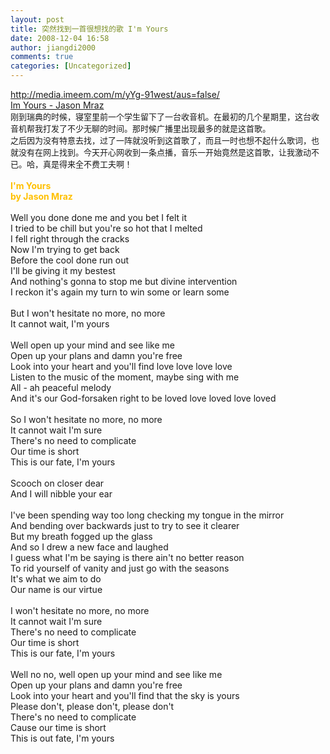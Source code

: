 ```yaml
---
layout: post
title: 突然找到一首很想找的歌 I'm Yours
date: 2008-12-04 16:58
author: jiangdi2000
comments: true
categories: [Uncategorized]
---
```

<div id="msgcns!C840C88DA912213B!1263" class="bvMsg"><a style="left:0!important;top:15.3px!important;" title="Click here to block this object with Adblock Plus" href="http://media.imeem.com/m/yYg-91west/aus=false/"></a><a style="left:0!important;top:15.3px!important;" title="Click here to block this object with Adblock Plus" href="http://media.imeem.com/m/yYg-91west/aus=false/"></a><span style="display:none;"> </span><a style="left:1px!important;top:0!important;" title="Click here to block this object with Adblock Plus" href="http://media.imeem.com/m/yYg-91west/aus=false/"></a><a style="left:0!important;top:15.3px!important;" title="Click here to block this object with Adblock Plus" href="http://media.imeem.com/m/yYg-91west/aus=false/"></a><a style="left:0!important;top:15.3px!important;" title="Click here to block this object with Adblock Plus" href="http://media.imeem.com/m/yYg-91west/aus=false/"></a><a href="http://media.imeem.com/m/yYg-91west/aus=false/">http://media.imeem.com/m/yYg-91west/aus=false/</a><a href="http://www.imeem.com/isaacgandalf/music/9jvpKg9v/jason_mraz_im_yours/"><br />Im Yours - Jason Mraz</a>
<br />
<font size="2">刚到瑞典的时候，寝室里前一个学生留下了一台收音机。在最初的几个星期里，这台收音机帮我打发了不少无聊的时间。那时候广播里出现最多的就是这首歌。<br />之后因为没有特意去找，过了一阵就没听到这首歌了，而且一时也想不起什么歌词，也就没有在网上找到。今天开心网收到一条点播，音乐一开始竟然是这首歌，让我激动不已。哈，真是得来全不费工夫啊！</font><br /><br style="font-weight:bold;" /><span style="font-weight:bold;color:rgb(255,192,0);">I'm Yours</span><br style="font-weight:bold;color:rgb(255,192,0);" /><span style="font-weight:bold;color:rgb(255,192,0);">by Jason Mraz</span><br /><br />Well you done done me and you bet I felt it<br />I tried to be chill but you're so hot that I melted<br />I fell right through the cracks<br />Now I'm trying to get back<br />Before the cool done run out<br />I'll be giving it my bestest<br />And nothing's gonna to stop me but divine intervention<br />I reckon it's again my turn to win some or learn some<br /><br />But I won't hesitate no more, no more<br />It cannot wait, I'm yours<br /><br />Well open up your mind and see like me<br />Open up your plans and damn you're free<br />Look into your heart and you'll find love love love love<br />Listen to the music of the moment, maybe sing with me<br />All - ah peaceful melody<br />And it's our God-forsaken right to be loved love loved love loved<br /><br />So I won't hesitate no more, no more<br />It cannot wait I'm sure<br />There's no need to complicate<br />Our time is short<br />This is our fate, I'm yours<br /><br />Scooch on closer dear<br />And I will nibble your ear<br /><br />I've been spending way too long checking my tongue in the mirror<br />And bending over backwards just to try to see it clearer<br />But my breath fogged up the glass<br />And so I drew a new face and laughed<br />I guess what I'm be saying is there ain't no better reason<br />To rid yourself of vanity and just go with the seasons<br />It's what we aim to do<br />Our name is our virtue<br /><br />I won't hesitate no more, no more<br />It cannot wait I'm sure<br />There's no need to complicate<br />Our time is short<br />This is our fate, I'm yours<br /><br />Well no no, well open up your mind and see like me<br />Open up your plans and damn you're free<br />Look into your heart and you'll find that the sky is yours<br />Please don't, please don't, please don't<br />There's no need to complicate<br />Cause our time is short<br />This is out fate, I'm yours<br />
 <br /></div>
